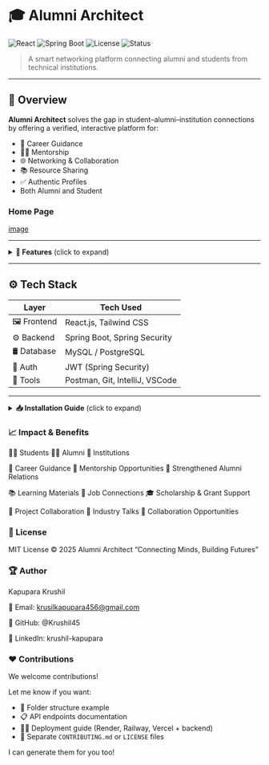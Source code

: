 # 🎓 Alumni Architect

![React](https://img.shields.io/badge/Frontend-React-blue?style=flat&logo=react)
![Spring Boot](https://img.shields.io/badge/Backend-SpringBoot-brightgreen?style=flat&logo=springboot)
![License](https://img.shields.io/badge/License-MIT-purple.svg)
![Status](https://img.shields.io/badge/Status-Development-orange)

> A smart networking platform connecting alumni and students from technical institutions.

---

## 🚀 Overview

**Alumni Architect** solves the gap in student–alumni–institution connections by offering a verified, interactive platform for:

- 🎯 Career Guidance  
- 🧑‍💼 Mentorship  
- 🌐 Networking & Collaboration  
- 📚 Resource Sharing  
- ✅ Authentic Profiles
- Both Alumni and Student 

### Home Page 
[image](https://github.com/user-attachments/assets/52d6f1c7-8acc-4311-9ac3-47aa0cf1ac82)

---

<details>
<summary><strong>📘 Features</strong> (click to expand)</summary>

### 🧠 Core Features

- **Resource Library**: Centralized access to learning materials.
- **Group Study Rooms**: Online collaborative spaces.
- **Real-World Projects**: Hands-on industry projects with alumni.
- **Skill Tracker**: Track and monitor student progress.
- **Alumni Meetups**: Online/offline networking events.
- **Discussion Forums**: Peer-to-peer and alumni interaction spaces.

</details>

---

## ⚙️ Tech Stack

| Layer       | Tech Used                         |
|-------------|----------------------------------|
| 🖼 Frontend | React.js, Tailwind CSS           |
| ⚙ Backend   | Spring Boot, Spring Security     |
| 🛢 Database | MySQL / PostgreSQL               |
| 🔐 Auth     | JWT (Spring Security)            |
| 🧪 Tools    | Postman, Git, IntelliJ, VSCode   |

---

<details>
<summary><strong>📥 Installation Guide</strong> (click to expand)</summary>

### 🔧 Backend Setup (Spring Boot)
# Clone the backend repo
git clone https://github.com/your-org/alumni-architect-backend.git
cd alumni-architect-backend

# Setup your DB configs in src/main/resources/application.properties
spring.datasource.url=jdbc:mysql://localhost:3306/alumni_db
spring.datasource.username=root
spring.datasource.password=your_password

# Run the backend
./mvnw spring-boot:run


💻 Frontend Setup (React)
bash
Copy
Edit
# Clone the frontend repo
git clone https://github.com/your-org/alumni-architect-frontend.git
cd alumni-architect-frontend

# Install dependencies
npm install

# Run the app
npm start

</details>

### 📈 Impact & Benefits
👨‍🎓 Students	👩‍💼 Alumni	🏫 Institutions

🎯 Career Guidance	🤝 Mentorship Opportunities	📣 Strengthened Alumni Relations

📚 Learning Materials	💼 Job Connections	🎓 Scholarship & Grant Support

🤝 Project Collaboration	🎤 Industry Talks	🔗 Collaboration Opportunities

### 📄 License
MIT License © 2025 Alumni Architect
“Connecting Minds, Building Futures”

### 🏆 Author
Kapupara Krushil

📧 Email: krusilkapupara456@gmail.com

🔗 GitHub: @Krushil45

🔗 LinkedIn: krushil-kapupara

### ❤️ Contributions
We welcome contributions!

Let me know if you want:

- 📁 Folder structure example  
- 📋 API endpoints documentation  
- 🧑‍💻 Deployment guide (Render, Railway, Vercel + backend)  
- 📝 Separate `CONTRIBUTING.md` or `LICENSE` files  

I can generate them for you too!
